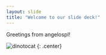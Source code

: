 ```yaml
---
layout: slide
title: "Welcome to our slide deck!"
---
```


Greetings from angelospl!

![dinotocat](https://octodex.github.com/images/dinotocat.png)
{: .center}
